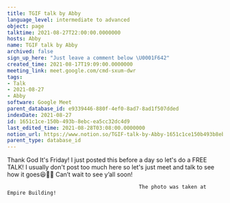 ```yaml
---
title: TGIF talk by Abby
language_level: intermediate to advanced
object: page
talktime: 2021-08-27T22:00:00.0000000
hosts: Abby
name: TGIF talk by Abby
archived: false
sign_up_here: "Just leave a comment below \U0001F642"
created_time: 2021-08-17T19:09:00.0000000
meeting_link: meet.google.com/cmd-sxum-dwr
tags:
- Talk
- 2021-08-27
- Abby
software: Google Meet
parent_database_id: e9339446-880f-4ef0-8ad7-8ad1f507dded
indexDate: 2021-08-27
id: 1651c1ce-150b-493b-8ebc-ea5cc32dc4d9
last_edited_time: 2021-08-28T03:08:00.0000000
notion_url: https://www.notion.so/TGIF-talk-by-Abby-1651c1ce150b493b8ebcea5cc32dc4d9
parent_type: database_id
---
```




Thank God It's Friday! I just posted this before a day so let's do a FREE TALK!
I usually don't post too much here so let's just meet and talk to see how it goes😆👍🏻
Can’t wait to see y’all soon!



                                               The photo was taken at Empire Building!











